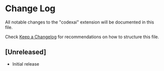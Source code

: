 # Change Log

All notable changes to the "codexai" extension will be documented in this file.

Check [Keep a Changelog](http://keepachangelog.com/) for recommendations on how to structure this file.

## [Unreleased]

- Initial release